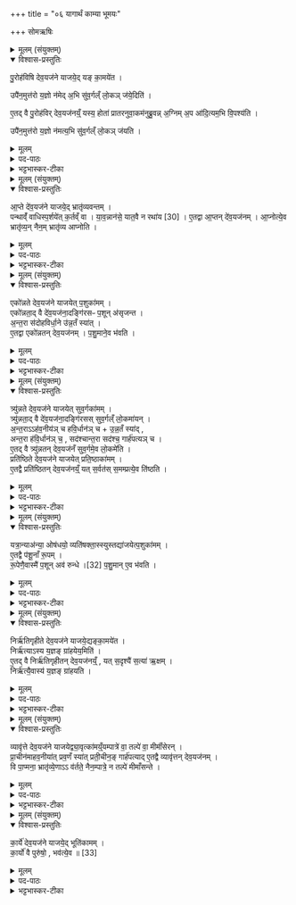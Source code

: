 +++
title = "०६ यागार्थं काम्या भूमयः"

+++
सोमऋषिः

<details><summary>मूलम् (संयुक्तम्)</summary>

पु॒रोह॑विषि देव॒यज॑ने याजये॒द्यङ्का॒मये॒तोपै॑न॒मुत्त॑रो य॒ज्ञो न॑मेद॒भि सु॑व॒र्गल्ँ लो॒कञ्ज॑ये॒दित्ये॒तद्वै पु॒रोह॑विर्देव॒यज॑नय्ँ॒यस्य॒ होता॑ प्रातरनुवा॒कम॑नुब्रु॒वन्न॒ग्निम॒प आ॑दि॒त्यम॒भि वि॒पश्य॒त्युपै॑न॒मुत्त॑रो य॒ज्ञो न॑मत्य॒भि सु॑व॒र्गल्ँ लो॒कञ्ज॑यत्य्...
</details>

<details open><summary>विश्वास-प्रस्तुतिः</summary>

पु॒रोह॑विषि देव॒यज॑ने याजये॒द् यङ् का॒मये॑त ।  

उपै॑न॒मुत्त॑रो य॒ज्ञो न॑मेद् अ॒भि सु॑व॒र्गल्ँ लो॒कञ् ज॑ये॒दिति॑ ।  

ए॒तद् वै पु॒रोह॑विर् देव॒यज॑नय्ँ॒ यस्य॒ होता॑ प्रातरनुवा॒कम॑नुब्रु॒वन्न् अ॒ग्निम् अ॒प आ॑दि॒त्यम॒भि वि॒पश्य॑ति ।  

उपै॑न॒मुत्त॑रो य॒ज्ञो न॑मत्य॒भि सु॑व॒र्गल्ँ लो॒कञ् ज॑यति ।  
</details>

<details><summary>मूलम्</summary>

पु॒रोह॑विषि देव॒यज॑ने याजये॒द् यङ् का॒मये॑त ।  

उपै॑न॒मुत्त॑रो य॒ज्ञो न॑मेद् अ॒भि सु॑व॒र्गल्ँ लो॒कञ् ज॑ये॒दिति॑ ।  

ए॒तद् वै पु॒रोह॑विर् देव॒यज॑नय्ँ॒ यस्य॒ होता॑ प्रातरनुवा॒कम॑नुब्रु॒वन्न् अ॒ग्निम् अ॒प आ॑दि॒त्यम॒भि वि॒पश्य॑ति ।  

उपै॑न॒मुत्त॑रो य॒ज्ञो न॑मत्य॒भि सु॑व॒र्गल्ँ लो॒कञ् ज॑यति ।  
</details>

<details><summary>पद-पाठः</summary>

पु॒रोह॑वि॒षीति॑ पु॒रः-ह॒वि॒षि॒ । दे॒व॒यज॑न॒ इति॑ देव-यज॑ने । या॒ज॒ये॒त् । यम् । का॒मये॑त ।   

उपेति॑ । ए॒न॒म् । उत्त॑र॒ इत्युत्-त॒रः॒ । य॒ज्ञः । न॒मे॒त् । अ॒भीति॑ । सु॒व॒र्गमिति॑ सुवः-गम् । लो॒कम् । ज॒ये॒त् । इति॑ ।

ए॒तत् । वै । पु॒रोह॑वि॒रिति॑ पु॒रः-ह॒विः । दे॒व॒यज॑न॒मिति॑ देव-यज॑नम् । यस्य॑ । होता॑ । प्रा॒त॒र॒नुवा॒कमिति॑ प्रातः-अ॒नु॒वा॒कम् ।  
अ॒नु॒ब्रु॒वन्नित्य॑नु-ब्रु॒वन् । अ॒ग्निम् । अ॒पः । आ॒दि॒त्यम् । अ॒भीति॑ । वि॒पश्य॒तीति॑ वि-पश्य॑ति ।   

उपेति॑ । ए॒न॒म् । उत्त॑र॒ इत्युत्-त॒रः॒ । य॒ज्ञः । न॒म॒ति॒ । अ॒भीति॑ । सु॒व॒र्गमिति॑ सुवः-गम् । लो॒कम् । ज॒य॒ति॒ ।   
</details>


<details><summary>भट्टभास्कर-टीका</summary>

1पुरोहविषीत्यादयः काम्याः । तत्र पुरोहविरादयश्शब्दाः वक्ष्यमाणानां नामानि । उत्तरो यज्ञः उत्तरः क्रतुः उक्थ्यादिः । अथ पुरोहविषो लक्ष्णामाह - एतदित्यादि । यस्य हविर्धाने आसीनः प्रातरनुवाकमनुब्रुवन् अग्निमाहवनीयं अपश्चादित्यं च एतत्त्रयमाभिमुख्येन पश्यति । एतत्पुरोहविः देवयजनम् । हूयतेऽस्मिन्निदं अस्मै इति च हवींष्यग्न्यादयः पुरस्ताद्यस्मिन्निति ॥
</details>

<details><summary>मूलम् (संयुक्तम्)</summary>

आ॒प्ते दे॑व॒यज॑ने याजये॒द्भ्रातृ॑व्यवन्त॒म्पन्थाव्ँ॑वाधिस्प॒र्शये॑त्क॒र्तव्ँवा॒ याव॒न्नान॑से॒ यात॒वै [30]  
न रथा॑यै॒तद्वा आ॒प्तन्दे॑व॒यज॑नमा॒प्नोत्ये॒व भ्रातृ॑व्य॒न्नैन॒म्भ्रातृ॑व्य आप्नो॒त्य्...
</details>

<details open><summary>विश्वास-प्रस्तुतिः</summary>

आ॒प्ते दे॑व॒यज॑ने याजये॒द् भ्रातृ॑व्यवन्तम् ।  
पन्थाव्ँ॑ वाधिस्प॒र्शये॑त् क॒र्तव्ँ वा ।
या॒व॒न्नान॑से॒ यात॒वै न रथा॑य [30] ।
ए॒तद्वा आ॒प्तन् दे॑व॒यज॑नम् ।
आ॒प्नोत्ये॒व भ्रातृ॑व्य॒न् नैन॒म् भ्रातृ॑व्य आप्नोति ।
</details>

<details><summary>मूलम्</summary>

आ॒प्ते दे॑व॒यज॑ने याजये॒द् भ्रातृ॑व्यवन्तम् ।  
पन्थाव्ँ॑ वाधिस्प॒र्शये॑त् क॒र्तव्ँ वा ।
या॒व॒न्नान॑से॒ यात॒वै न रथा॑य [30] ।
ए॒तद्वा आ॒प्तन् दे॑व॒यज॑नम् ।
आ॒प्नोत्ये॒व भ्रातृ॑व्य॒न् नैन॒म् भ्रातृ॑व्य आप्नोति ।
</details>

<details><summary>पद-पाठः</summary>


आ॒प्ते । दे॒व॒यज॑न॒ इति॑ देव-यज॑ने । या॒ज॒ये॒त् । भ्रातृ॑व्यवन्त॒मिति॒ भ्रातृ॑व्य-व॒न्त॒म् ।   

पन्था॑म् । वा॒ । अ॒धि॒स्प॒र्‌शये॒दित्य॑धि-स्प॒र्‌शये॑त् । क॒र्तम् । वा॒ ।   

याव॑त् । न । अन॑से । यात॒वै । [30]  न । रथा॑य ।  

ए॒तत् । वै । आ॒प्तम् । दे॒व॒यज॑न॒मिति॑ देव-यज॑नम् ।   

आ॒प्नोति॑ । ए॒व । भ्रातृ॑व्यम् । न । ए॒न॒म् । भ्रातृ॑व्यः । आ॒प्नो॒ति॒ ।
</details>

<details><summary>भट्टभास्कर-टीका</summary>

2आप्ते देवयजने याजयेद्भातृव्यवन्तं भ्रातृव्यैराप्तमित्यर्थः । तत्स्वरूपमाह - पन्थामित्यादि । पन्थां मार्गं वा अधिस्पर्शयेत् अधिष्ठायाभिभूय स्पर्शयेत् कर्तं वा गर्तं वाऽधिस्पर्शयेत् तावति समीपे तत्कुर्यात् यावदनसे रथाय वा यातुं न पर्याप्तम् । पर्याप्तौ चतुर्थी । तुमर्थे तवैप्रत्ययः । यद्वा - यावदन्तरे सति अनसे वा रथाय वा न यातवै यातुं ताभ्यां न शक्यते । तृतीयार्थे चतुर्थी, तादर्थ्ये वा, ' कृत्यार्थे तवैकेन्' इति तवैप्रत्ययः, 'अन्तश्च तवै युगपत्' इत्याद्यन्तयोर्युगपदुदात्तत्वम्, 'नलोकाव्यय' इति षष्ठीप्रतिषेधः । व्यत्ययेन वा षष्ठ्यर्थे चतुर्थी । द्वितीयायामपि व्यत्ययेन पथ आकारः, नकारलोपो वा । एतदिति । आप्नोतीत्याप्तं पन्थानं कर्तं वाऽऽप्नोतीति कृत्वा तत्सामर्थ्याद्यजमानोपि भ्रातृव्यमाप्नोति स्वीकरोति, भ्रातृव्यश्चैनं नाप्नोति । न हि पन्थां गर्तं वा देवयजनसमीपे, अपि तु तयोः समीपे देवयजनमिति अनेनैव तयोराप्तिरिति कृत्वा ॥
</details>

<details><summary>मूलम् (संयुक्तम्)</summary>

एको॑न्नते देव॒यज॑ने याजयेत्प॒शुका॑म॒मेको॑न्नता॒द्वै दे॑व॒यज॑ना॒दङ्गि॑रसᳶ प॒शून॑सृजन्तान्त॒रा स॑दोहविर्धा॒ने उ॑न्न॒तँ स्या॑दे॒तद्वा एको॑न्नतन्देव॒यज॑नम्पशु॒माने॒व भ॑वति॒
</details>

<details open><summary>विश्वास-प्रस्तुतिः</summary>

एको॑न्नते देव॒यज॑ने याजयेत् प॒शुका॑मम् ।  
एको॑न्नता॒द् वै दे॑व॒यज॑ना॒दङ्गि॑रसᳶ प॒शून् अ॑सृजन्त ।  
अ॒न्त॒रा स॑दोहविर्धा॒ने उ॑न्न॒तँ स्या॑त् ।  
ए॒तद्वा एको॑न्नतन् देव॒यज॑नम् ।
प॒शु॒माने॒व भ॑वति ।
</details>

<details><summary>मूलम्</summary>

एको॑न्नते देव॒यज॑ने याजयेत् प॒शुका॑मम् ।  
एको॑न्नता॒द् वै दे॑व॒यज॑ना॒दङ्गि॑रसᳶ प॒शून् अ॑सृजन्त ।  
अ॒न्त॒रा स॑दोहविर्धा॒ने उ॑न्न॒तँ स्या॑त् ।  
ए॒तद्वा एको॑न्नतन् देव॒यज॑नम् ।
प॒शु॒माने॒व भ॑वति ।
</details>

<details><summary>पद-पाठः</summary>

एको॑न्नत॒ इत्येक॑-उ॒न्न॒ते॒ । दे॒व॒यज॑न॒ इति॑ देव-यज॑ने । या॒ज॒ये॒त् । प॒शुका॑म॒मिति॑ प॒शु-का॒म॒म् ।   

एको॑न्नता॒दित्येक॑-उ॒न्न॒ता॒त् । वै । दे॒व॒यज॑ना॒दिति॑ देव-यज॑नात् । अङ्गि॑रसः । प॒शून् । अ॒सृ॒ज॒न्त॒ ।   

अ॒न्त॒रा । स॒दो॒ह॒वि॒र्धा॒ने इति॑ सदः-ह॒वि॒र्धा॒ने । उ॒न्न॒तमित्यु॑त्-न॒तम् । स्या॒त् ।   

ए॒तत् । वै । एको॑न्नत॒मित्येक॑-उ॒न्न॒त॒म् । दे॒व॒यज॑न॒मिति॑ देव-यज॑नम् ।   

प॒शु॒मानिति॑ पशु-मान् । ए॒व । भ॒व॒ति॒ ।   
</details>

<details><summary>भट्टभास्कर-टीका</summary>

3एकोन्नत इति ॥ पशूनामेकोन्नतत्वात् सादृश्याच्च पशुसाधनम् । एक उन्नतोऽवयवो यस्येति एकोन्नते । 'शीलिकामि' इति कमेर्णः । तल्लक्षणमाह-अन्तरेति । सदोहविर्धानयोर्मध्यमुच्छ्रितं स्यात् । 'अन्तराऽन्तरेण' इति द्वितीया ॥
</details>

<details><summary>मूलम् (संयुक्तम्)</summary>

त्र्यु॑न्नते देव॒यज॑ने याजयेत्सुव॒र्गका॑म॒न्त्र्यु॑न्नता॒द्वै दे॑व॒यज॑ना॒दङ्गि॑रसस्सुव॒र्गल्ँ लो॒कमा॑यन्नन्त॒राह॑व॒नीय॑ञ्च हवि॒र्धान॑ञ्च [31]  
उ॒न्न॒तँ स्या॑दन्त॒रा ह॑वि॒र्धान॑ञ्च॒ सद॑श्चान्त॒रा सद॑श्च॒ गार्ह॑पत्यञ्चै॒तद्वै त्र्यु॑न्नतन्देव॒यज॑नँ सुव॒र्गमे॒व लो॒कमे॑ति॒ प्रति॑ष्ठिते देव॒यज॑ने याजयेत्प्रति॒ष्ठाका॑ममे॒तद्वै प्रति॑ष्ठितन्देव॒यज॑नय्ँ॒यत्स॒र्वत॑स्स॒मम्प्रत्ये॒व ति॑ष्ठति॒
</details>

<details open><summary>विश्वास-प्रस्तुतिः</summary>

त्र्यु॑न्नते देव॒यज॑ने याजयेत् सुव॒र्गका॑मम् ।  
त्र्यु॑न्नता॒द् वै दे॑व॒यज॑ना॒दङ्गि॑रसस् सुव॒र्गल्ँ लो॒कमा॑यन् ।  
अ॒न्त॒राऽऽह॑व॒नीय॑ञ् च हवि॒र्धान॑ञ् च + उ॒न्न॒तँ स्या॑द् ,  
अन्त॒रा ह॑वि॒र्धान॑ञ् च॒ , सद॑श्चान्त॒रा सद॑श्च॒ गार्ह॑पत्यञ् च ।  
ए॒तद् वै त्र्यु॑न्नतन् देव॒यज॑नँ सुव॒र्गमे॒व लो॒कमे॑ति ।  
प्रति॑ष्ठिते देव॒यज॑ने याजयेत् प्रति॒ष्ठाका॑मम् ।  
ए॒तद्वै प्रति॑ष्ठितन् देव॒यज॑नय्ँ॒ यत् स॒र्वत॑स् स॒मम्प्रत्ये॒व ति॑ष्ठति ।
</details>

<details><summary>मूलम्</summary>

त्र्यु॑न्नते देव॒यज॑ने याजयेत् सुव॒र्गका॑मम् ।  
त्र्यु॑न्नता॒द् वै दे॑व॒यज॑ना॒दङ्गि॑रसस् सुव॒र्गल्ँ लो॒कमा॑यन् ।  
अ॒न्त॒राऽऽह॑व॒नीय॑ञ् च हवि॒र्धान॑ञ् च + उ॒न्न॒तँ स्या॑द् ,  
अन्त॒रा ह॑वि॒र्धान॑ञ् च॒ , सद॑श्चान्त॒रा सद॑श्च॒ गार्ह॑पत्यञ् च ।  
ए॒तद् वै त्र्यु॑न्नतन् देव॒यज॑नँ सुव॒र्गमे॒व लो॒कमे॑ति ।  
प्रति॑ष्ठिते देव॒यज॑ने याजयेत् प्रति॒ष्ठाका॑मम् ।  
ए॒तद्वै प्रति॑ष्ठितन् देव॒यज॑नय्ँ॒ यत् स॒र्वत॑स् स॒मम्प्रत्ये॒व ति॑ष्ठति ।
</details>

<details><summary>पद-पाठः</summary>


त्र्यु॑न्नत॒ इति॒ त्रि-उ॒न्न॒ते॒ । दे॒व॒यज॑न॒ इति॑ देव-यज॑ने । या॒ज॒ये॒त् । सु॒व॒र्गका॑म॒मिति॑ सुव॒र्ग-का॒म॒म् ।   

त्र्यु॑न्नता॒दिति॒ त्रि-उ॒न्न॒ता॒त् । वै । दे॒व॒यज॑ना॒दिति॑ देव-यज॑नात् । अङ्गि॑रसः । सु॒व॒र्गमिति॑ सुवः-गम् । लो॒कम् । आ॒य॒न् ।   

अ॒न्त॒रा । आ॒ह॒व॒नीय॒मित्या॑-ह॒व॒नीय॑म् । च॒ । ह॒वि॒र्धान॒मिति॑ हविः-धान॑म् । च॒ । [31]  उ॒न्न॒तमित्यु॑त्-न॒तम् । स्या॒त् ।  

अ॒न्त॒रा । ह॒वि॒र्धान॒मिति॑ हविः-धान॑म् । च॒ । सदः॑ । च॒ । अ॒न्त॒रा । सदः॑ । च॒ । गार्‌ह॑पत्य॒मिति॒ गार्‌ह॑-प॒त्य॒म् । च॒ ।   

ए॒तत् । वै । त्र्यु॑न्नत॒मिति॒ त्रि-उ॒न्न॒त॒म् । दे॒व॒यज॑न॒मिति॑ देव-यज॑नम् ।

सु॒व॒र्गमिति॑ सुवः-गम् । ए॒व । लो॒कम् । ए॒ति॒ । 

प्रति॑ष्ठित॒ इति॒ प्रति॑-स्थि॒ते॒ । दे॒व॒यज॑न॒ इति॑ देव-यज॑ने । या॒ज॒ये॒त् । प्र॒ति॒ष्ठाका॑म॒मिति॑ प्रति॒ष्ठा-का॒म॒म् ।   

ए॒तत् । वै । प्रति॑ष्ठित॒मिति॒ प्रति॑-स्थि॒त॒म् । दे॒व॒यज॑न॒मिति॑ देव-यज॑नम् । यत् । स॒र्वतः॑ । स॒मम् । प्रतीति॑ । ए॒व । ति॒ष्ठ॒ति॒ ।  

</details>

<details><summary>भट्टभास्कर-टीका</summary>

4त्र्युन्नते इति ॥ त्रीणि स्थानान्युन्नतानि अस्मिन्निति । अनेकोन्नतसाम्यात्स्वर्गसाम्यमिति स्वर्गसाधनम् । लक्षागमाह - अन्तरेति । आहवनीयहविर्धानयोः हविर्धानसदसोः सदोगार्हपत्ययोश्च मध्यमुन्नतं स्यात् । पूर्ववद्द्वितीया । सर्वतः प्रतिष्ठित इति । यत्सर्वतस्समं प्रतिष्ठितं, विषमस्याप्रतिष्ठितत्वात् । प्रतिष्ठितसंबन्धी यजमानोपि प्रतितिष्ठति ॥
</details>

<details><summary>मूलम् (संयुक्तम्)</summary>

यत्रा॒न्याअ॑न्या॒ ओष॑धयो॒ व्यति॑षक्ता॒स्स्युस्तद्या॑जयेत्प॒शुका॑ममे॒तद्वै प॑शू॒नाँ रू॒पँ रू॒पेणै॒वास्मै॑ प॒शून् [32]  
अव॑ रुन्द्धे पशु॒माने॒व भ॑वति॒
</details>

<details open><summary>विश्वास-प्रस्तुतिः</summary>

यत्रा॒न्याअ॑न्या॒ ओष॑धयो॒ व्यति॑षक्ता॒स्स्युस्तद्या॑जयेत्प॒शुका॑मम् ।  
ए॒तद्वै प॑शू॒नाँ रू॒पम् ।  
रू॒पेणै॒वास्मै॑ प॒शून् अव॑ रुन्धे ।[32] प॒शु॒मान् ए॒व भ॑वति ।  
</details>

<details><summary>मूलम्</summary>

यत्रा॒न्याअ॑न्या॒ ओष॑धयो॒ व्यति॑षक्ता॒स्स्युस्तद्या॑जयेत्प॒शुका॑मम् ।  
ए॒तद्वै प॑शू॒नाँ रू॒पम् ।  
रू॒पेणै॒वास्मै॑ प॒शून् अव॑ रुन्धे ।[32] प॒शु॒मान् ए॒व भ॑वति ।  
</details>

<details><summary>पद-पाठः</summary>

यत्र॑ । अ॒न्याअ॑न्या॒ इत्य॒न्याः-अ॒न्याः॒ । ओष॑धयः । व्यति॑षक्ता॒ इति॑ वि-अति॑षक्ताः । स्युः । तत् । या॒ज॒ये॒त् । प॒शुका॑म॒मिति॑ प॒शु-का॒म॒म् ।   
ए॒तत् । वै । प॒शू॒नाम् । रू॒पम् ।   
रू॒पेण॑ । ए॒व । अ॒स्मै॒ । प॒शून् । [32]  अवेति॑ । रु॒न्द्धे॒ ।    
प॒शु॒मानिति॑ पशु-मान् । ए॒व । भ॒व॒ति॒ ।
</details>

<details><summary>भट्टभास्कर-टीका</summary>

5यत्रेति ॥ लक्षणमात्रमत्रोच्यते न संज्ञा । अन्याअन्या इति । 'कर्मव्यतिहारे सर्वनाम्नो द्वे भवतस्समासवच्च बहुलम्' इति समासवद्भावः । तद्याजयेत् तत्र याजयेत् । एतद्वै पशूनां रूपं पशूनां वृद्धिहेतुत्वात् ॥
</details>

<details><summary>मूलम् (संयुक्तम्)</summary>

निर्ऋ॑तिगृहीते देव॒यज॑ने याजये॒द्यङ्का॒मये॑त॒ निर्ऋ॑त्यास्य य॒ज्ञङ्ग्रा॑हयेय॒मित्ये॒तद्वै निर्ऋ॑तिगृहीतन्देव॒यज॑नय्ँ॒यत्स॒दृश्यै॑ स॒त्या॑ ऋ॒क्षन्निर्ऋ॑त्यै॒वास्य॑ य॒ज्ञङ्ग्रा॑हयति॒
</details>

<details open><summary>विश्वास-प्रस्तुतिः</summary>

निर्ऋ॑तिगृहीते देव॒यज॑ने याजये॒द्यङ्का॒मये॑त ।  
निर्ऋ॑त्याऽस्य य॒ज्ञङ् ग्रा॑हयेय॒मिति॑ ।  
ए॒तद् वै निर्ऋ॑तिगृहीतन् देव॒यज॑नय्ँ॒ , यत् स॒दृश्यै॑ स॒त्या॑ ऋ॒क्षम् ।  
निर्ऋ॑त्यै॒वास्य॑ य॒ज्ञङ् ग्रा॑हयति ।
</details>

<details><summary>मूलम्</summary>

निर्ऋ॑तिगृहीते देव॒यज॑ने याजये॒द्यङ्का॒मये॑त ।  
निर्ऋ॑त्याऽस्य य॒ज्ञङ् ग्रा॑हयेय॒मिति॑ ।  
ए॒तद् वै निर्ऋ॑तिगृहीतन् देव॒यज॑नय्ँ॒ , यत् स॒दृश्यै॑ स॒त्या॑ ऋ॒क्षम् ।  
निर्ऋ॑त्यै॒वास्य॑ य॒ज्ञङ् ग्रा॑हयति ।
</details>


<details><summary>पद-पाठः</summary>

निर्‌ऋ॑तिगृहीत॒ इति॒ निर्‌ऋ॑ति-गृ॒ही॒ते॒ । दे॒व॒यज॑न॒ इति॑ देव-यज॑ने । या॒ज॒ये॒त् । यम् । का॒मये॑त ।   
निर्‌ऋ॒त्येति॒ निः-ऋ॒त्या॒ । अ॒स्य॒ । य॒ज्ञम् । ग्रा॒ह॒ये॒य॒म् । इति॑ ।   
ए॒तत् । वै । निर्‌ऋ॑तिगृहीत॒मिति॒ निर्‌ऋ॑ति-गृ॒ही॒त॒म् । दे॒व॒यज॑न॒मिति॑ देव-यज॑नम् । यत् । स॒दृश्यै॑ । स॒त्याः॑ । ऋ॒क्षम् ।   
निर्‌ऋ॒त्येति॒ निः-ऋ॒त्या॒ । ए॒व । अ॒स्य॒ । य॒ज्ञम् । ग्रा॒ह॒य॒ति॒ ।   
</details>

<details><summary>भट्टभास्कर-टीका</summary>

6निर्ऋतिगृहीते इति ॥ यं यजमानं कामयेताध्वर्युः अस्य यज्ञं निर्ऋत्या ग्राहयेयमिति । 'तृतीया कर्मणि' इति पूर्वपदप्रकृतिस्वरत्वम् । निर्ऋतिः बहुव्रीहिः । सदृश्यै सत्या ऋक्षमिति । यत्सदृश्यास्सत्याः पृथिव्याः ऋक्षं तृणादिशून्यं इरिणं वा पृथिवीत्वे अवशिष्टे वैलक्षण्यहेतावसत्येव यत्स्वयमेव ऋक्षमित्यर्थः । सत्या इति । 'शतुरनुमः' इति नद्या उदात्तत्वम्, 'उदात्तस्वरितयोर्यणः' इति विभक्तिः स्वर्यते ॥
</details>

<details><summary>मूलम् (संयुक्तम्)</summary>

व्यावृ॑त्ते देव॒यज॑ने याजयेद्व्या॒वृत्का॑मय्ँ॒यम्पात्रे॑ वा॒ तल्पे॑ वा॒ मीमाँ॑सेरन्प्रा॒चीन॑माहव॒नीया॑त्प्रव॒णँ स्या॑त्प्रती॒चीन॒ङ्गार्ह॑पत्यादे॒तद्वै व्यावृ॑त्तन्देव॒यज॑नव्ँ॒वि पा॒प्मना॒ भ्रातृ॑व्ये॒णा व॑र्तते॒ नैन॒म्पात्रे॒ न तल्पे॑ मीमाँसन्ते
</details>

<details open><summary>विश्वास-प्रस्तुतिः</summary>

व्यावृ॑त्ते देव॒यज॑ने याजयेद्व्या॒वृत्का॑मय्ँ॒यम्पात्रे॑ वा॒ तल्पे॑ वा॒ मीमाँ॑सेरन् ।  
प्रा॒चीन॑माहव॒नीया॑त् प्रव॒णँ स्या॑त् प्रती॒चीन॒ङ् गार्ह॑पत्याद् ए॒तद्वै व्यावृ॑त्तन् देव॒यज॑नम् ।  
वि पा॒प्मना॒ भ्रातृ॑व्ये॒णाऽऽ व॑र्तते॒ नैन॒म्पात्रे॒ न तल्पे॑ मीमाँसन्ते ।  
</details>

<details><summary>मूलम्</summary>

व्यावृ॑त्ते देव॒यज॑ने याजयेद्व्या॒वृत्का॑मय्ँ॒यम्पात्रे॑ वा॒ तल्पे॑ वा॒ मीमाँ॑सेरन् ।  
प्रा॒चीन॑माहव॒नीया॑त् प्रव॒णँ स्या॑त् प्रती॒चीन॒ङ् गार्ह॑पत्याद् ए॒तद्वै व्यावृ॑त्तन् देव॒यज॑नम् ।  
वि पा॒प्मना॒ भ्रातृ॑व्ये॒णाऽऽ व॑र्तते॒ नैन॒म्पात्रे॒ न तल्पे॑ मीमाँसन्ते ।  
</details>

<details><summary>पद-पाठः</summary>


व्यावृ॑त्त॒ इति॑ वि-आवृ॑त्ते । दे॒व॒यज॑न॒ इति॑ देव-यज॑ने । या॒ज॒ये॒त् । व्या॒वृत्का॑म॒मिति॑ व्या॒वृत्-का॒म॒म् । यम् । पात्रे॑ । वा॒ । तल्पे॑ । वा॒ । मीमाँ॑सेरन् ।   

प्रा॒चीन॑म् । आ॒ह॒व॒नीया॒दित्या॑-ह॒व॒नीया॑त् । प्र॒व॒णमिति॑ प्र-व॒नम् । स्या॒त् । प्र॒ती॒चीन॑म् । गार्‌ह॑पत्या॒दिति॒ गार्‌ह॑-प॒त्या॒त् । ए॒तत् । वै । व्यावृ॑त्त॒मिति॑ वि-आवृ॑त्तम् । दे॒व॒यज॑न॒मिति॑ देव-यज॑नम् ।   

वीति॑ । पा॒प्मना॑ । भ्रातृ॑व्येण । एति॑ । व॒र्त॒ते॒ ।   
न । ए॒न॒म् । पात्रे॑ । न । तल्पे॑ । मी॒माँ॒स॒न्ते॒ । 
</details>

<details><summary>भट्टभास्कर-टीका</summary>

7व्यावृत्ते इति ॥ व्यावृत्कामं पाप्मनः पृथग्भावं कामयमानं यं पात्रे वा भोजने वा तल्पे वा शयने वा मीमांसेरन् । 'मान् बध' इत्यादिना सन् । वर्जयेयुरिति यावत् स्वेन सह भोजनं शयनं न कुर्युरिति । केचिदाहुः - पात्रे श्राद्धे तल्पे विवाहे यं मीमांसेरन्निति । तस्य लक्षणं - प्राचीनमिति । आहवनीयात्प्राचीनं प्राक्प्रदेशः गार्हपत्यात्प्रतीचीनं प्रत्यग्देशः प्रवणं निम्नस्थानं मध्ये उन्नतो व्यावृत्तिः पृथिव्या भवतीति । तत्साधर्म्याद्यजमानोपि पाप्यना भ्रातृव्येण च भ्रातृव्यभूतेनापि पाप्मना व्यावर्तते पृथग्भूतो भवतीति ततः परं नैनं पात्रे तल्पे वा मीमांसन्ते । 'विभाषाञ्चेरदिक्स्त्रियाम्' इति खः, 'प्रनिरन्त' इत्यादिना वनो नकारस्य णत्वम् ॥
</details>

<details><summary>मूलम् (संयुक्तम्)</summary>

का॒र्ये॑ देव॒यज॑ने याजये॒द्भूति॑कामङ्का॒र्यो॑ वै पुरु॑षो॒ भव॑त्ये॒व ॥ [33]  
</details>

<details open><summary>विश्वास-प्रस्तुतिः</summary>

का॒र्ये॑ देव॒यज॑ने याजये॒द् भूति॑कामम् ।  
का॒र्यो॑ वै पुरु॑षो॒ , भव॑त्ये॒व ॥ [33]  
</details>

<details><summary>मूलम्</summary>

का॒र्ये॑ देव॒यज॑ने याजये॒द् भूति॑कामम् ।  
का॒र्यो॑ वै पुरु॑षो॒ , भव॑त्ये॒व ॥ [33]  
</details>

<details><summary>पद-पाठः</summary>

का॒र्ये॑ । दे॒व॒यज॑न॒ इति॑ देव-यज॑ने । या॒ज॒ये॒त् । भूति॑काम॒मिति॒ भूति॑-का॒म॒म् ।   
का॒र्यः॑ । वै । पुरु॑षः ।  भव॑ति । ए॒व ॥ [33]  
</details>

<details><summary>भट्टभास्कर-टीका</summary>

8कार्य इति ॥ पुरीषेणोच्चारभावमासादनीयः । पुरुषोपि हि कार्यः संस्कार्यः । संस्कारैरुच्चीकार्यो वा । तस्माद्भवत्येव भूतिमान् संपद्यत एवेति ॥

इति षष्ठे द्वितीये षष्ठोनुवाकः ॥  
</details>
